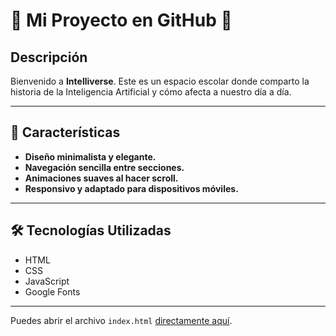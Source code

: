 # 🌟 Mi Proyecto en GitHub 🌟


## Descripción

Bienvenido a **Intelliverse**. Este es un espacio escolar donde comparto la historia de la Inteligencia Artificial y cómo afecta a nuestro día a día.

---

## 📌 Características

- **Diseño minimalista y elegante.**
- **Navegación sencilla entre secciones.**
- **Animaciones suaves al hacer scroll.**
- **Responsivo y adaptado para dispositivos móviles.**

---

## 🛠️ Tecnologías Utilizadas

- HTML
- CSS
- JavaScript
- Google Fonts

---
Puedes abrir el archivo `index.html` [directamente aquí](index).
